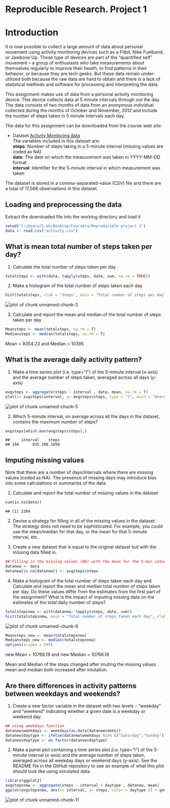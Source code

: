 Reproducible Research. Project 1
=========================================


# Introduction
It is now possible to collect a large amount of data about personal movement using activity monitoring devices such as a Fitbit, Nike Fuelband, or Jawbone Up. These type of devices are part of the “quantified self” movement – a group of enthusiasts who take measurements about themselves regularly to improve their health, to find patterns in their behavior, or because they are tech geeks. But these data remain under-utilized both because the raw data are hard to obtain and there is a lack of statistical methods and software for processing and interpreting the data.

This assignment makes use of data from a personal activity monitoring device. This device collects data at 5 minute intervals through out the day. The data consists of two months of data from an anonymous individual collected during the months of October and November, 2012 and include the number of steps taken in 5 minute intervals each day.

The data for this assignment can be downloaded from the course web site:  
- Dataset [Activity Monitoring data](https://d396qusza40orc.cloudfront.net/repdata%2Fdata%2Factivity.zip)  
The variables included in this dataset are:  
**steps**: Number of steps taking in a 5-minute interval (missing values are coded as NA)  
**date**: The date on which the measurement was taken in YYYY-MM-DD format  
**interval**: Identifier for the 5-minute interval in which measurement was taken  

The dataset is stored in a comma-separated-value (CSV) file and there are a total of 17,568 observations in this dataset.  

## Loading and preprocessing the data
Extract the downloaded file into the working directory and load it

```r
setwd("C:/Users/S.kh/Desktop/Coursera/Reproducible project 1")
data <- read.csv("activity.csv")
```
## What is mean total number of steps taken per day?
1. Calculate the total number of steps taken per day  

```r
totalsteps <- with(data, tapply(steps, date, sum, na.rm = TRUE))
```
2. Make a histogram of the total number of steps taken each day

```r
hist(totalsteps, xlab = "Steps", main = "Total number of steps per day", col = "green")
```

![plot of chunk unnamed-chunk-3](figure/unnamed-chunk-3-1.png)

3. Calculate and report the mean and median of the total number of steps taken per day

```r
Meansteps <- mean(totalsteps, na.rm = T)
Mediansteps <- median(totalsteps, na.rm = T)
```
Mean = 9354.23 and Median = 10395  

## What is the average daily activity pattern?
1. Make a time series plot (i.e. type="l") of the 5-minute interval (x-axis) and the average number of steps taken, averaged across all days (y-axis)


```r
avgsteps <- aggregate(steps ~ interval , data, mean, na.rm = T)
plot(x= avgsteps$interval, y= avgsteps$steps, type = "l", main = "Average daily activity", xlab = "5-min Interval", ylab = "Average number of steps")
```

![plot of chunk unnamed-chunk-5](figure/unnamed-chunk-5-1.png)

2. Which 5-minute interval, on average across all the days in the dataset, contains the maximum number of steps?

```r
avgsteps[which.max(avgsteps$steps),]
```

```
##     interval    steps
## 104      835 206.1698
```

## Imputing missing values
Note that there are a number of days/intervals where there are missing values (coded as NA). The presence of missing days may introduce bias into some calculations or summaries of the data.  
1. Calculate and report the total number of missing values in the dataset  

```r
sum(is.na(data))
```

```
## [1] 2304
```

2. Devise a strategy for filling in all of the missing values in the dataset. The strategy does not need to be sophisticated. For example, you could use the mean/median for that day, or the mean for that 5-minute interval, etc.  

3. Create a new dataset that is equal to the original dataset but with the missing data filled in.  

```r
## Filling in the missing values (NA) with the mean for the 5-min interval
datanew <- data
datanew[is.na(datanew)] <- avgsteps$steps
```

4. Make a histogram of the total number of steps taken each day and Calculate and report the mean and median total number of steps taken per day. Do these values differ from the estimates from the first part of the assignment? What is the impact of imputing missing data on the estimates of the total daily number of steps?  

```r
totalstepsnew <- with(datanew, tapply(steps, date, sum))
hist(totalstepsnew, main = "Total number of steps taken each day", xlab = "Steps", col = "blue")
```

![plot of chunk unnamed-chunk-9](figure/unnamed-chunk-9-1.png)

```r
Meansteps_new <- mean(totalstepsnew)
Mediansteps_new <- median(totalstepsnew)
options(scipen = 999)
```
new Mean = 10766.19 and new Median = 10766.19

Mean and Median of the steps changed after imuting the missing values. mean and median both increased after imutation.
  
## Are there differences in activity patterns between weekdays and weekends?  
1. Create a new factor variable in the dataset with two levels – “weekday” and “weekend” indicating whether a given date is a weekday or weekend day.  

```r
## using weekdays function
datanew$weekdays <- weekdays(as.Date(datanew$date))
datanew$daytype <- ifelse(datanew$weekdays %in% c("Saturday","Sunday"), "Weekend", "Weekday")
datanew$daytype <- as.factor(datanew$daytype)
```
2. Make a panel plot containing a time series plot (i.e. type="l") of the 5-minute interval (x-axis) and the average number of steps taken, averaged across all weekday days or weekend days (y-axis). See the README file in the GitHub repository to see an example of what this plot should look like using simulated data.  

```r
library(ggplot2)
avgstepsnew <- aggregate(steps ~ interval + daytype , datanew, mean)
ggplot(avgstepsnew, aes(x= interval, y= steps, color = daytype )) + geom_line()+ facet_wrap(daytype~., nrow = 2) + labs(title = "AVerage activity patterns Weekdays vs Weekends", x = "Interval", y= "Number of steps")  
```

![plot of chunk unnamed-chunk-11](figure/unnamed-chunk-11-1.png)
